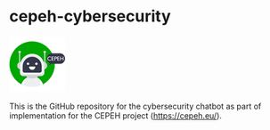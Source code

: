 # cepeh-cybersecurity
![Image of CEPEH Logo](https://github.com/jameshenderson12/cepeh-cybersecurity/blob/main/cepehlogo_100x100.png)

This is the GitHub repository for the cybersecurity chatbot as part of implementation for the CEPEH project (https://cepeh.eu/).
